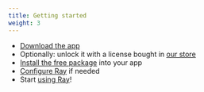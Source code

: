 ```yaml
---
title: Getting started
weight: 3
---
```


- [Download the app](docs/ray/v1/the-ray-desktop-app/download-the-free-demo)
- Optionally: unlock it with a license bought in [our store](https://spatie.be/products/ray)
- [Install the free package](/docs/ray/v1/installation-in-your-project/introduction) into your app
- [Configure Ray](/docs/ray/v1/configuration/general) if needed
- Start [using Ray](/docs/ray/v1/usage/introduction)!
